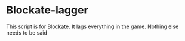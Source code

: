 # Blockate-lagger
This script is for Blockate.
It lags everything in the game.
Nothing else needs to be said
